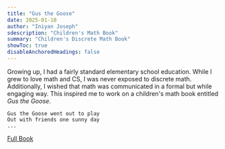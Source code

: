 ```yaml
---
title: "Gus the Goose"
date: 2025-01-10
author: "Iniyan Joseph"
sdescription: "Children's Math Book" 
summary: "Children's Discrete Math Book" 
showToc: true
disableAnchoredHeadings: false
---
```

Growing up, I had a fairly standard elementary school education. While I grew to love math and CS, I was never exposed to discrete math. Additionally, I wished that math was communicated in a formal but while engaging way. This inspired me to work on a children's math book entitled _Gus the Goose_. 

```
Gus the Goose went out to play
Out with friends one sunny day
...
```
[Full Book](https://github.com/iniyanijoseph/Gus_the_Goose/blob/main/main.pdf)

